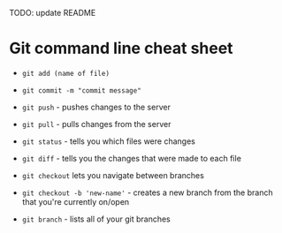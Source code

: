 TODO: update README

# Git command line cheat sheet

* `git add (name of file)`
* `git commit -m "commit message"`
* `git push` - pushes changes to the server

* `git pull` - pulls changes from the server
* `git status` - tells you which files were changes
* `git diff` - tells you the changes that were made to each file

* `git checkout` lets you navigate between branches
* `git checkout -b 'new-name'` - creates a new branch from the branch that you're currently on/open
* `git branch` - lists all of your git branches
